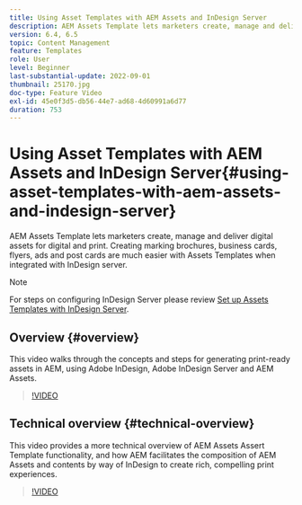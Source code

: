 ```yaml
---
title: Using Asset Templates with AEM Assets and InDesign Server
description: AEM Assets Template lets marketers create, manage and deliver digital assets for digital and print. Creating marking brochures, business cards, flyers, ads and post cards are much easier with Assets Templates when integrated with InDesign server.
version: 6.4, 6.5
topic: Content Management
feature: Templates
role: User
level: Beginner
last-substantial-update: 2022-09-01
thumbnail: 25170.jpg
doc-type: Feature Video
exl-id: 45e0f3d5-db56-44e7-ad68-4d60991a6d77
duration: 753
---
```

# Using Asset Templates with AEM Assets and InDesign Server{#using-asset-templates-with-aem-assets-and-indesign-server}

AEM Assets Template lets marketers create, manage and deliver digital assets for digital and print. Creating marking brochures, business cards, flyers, ads and post cards are much easier with Assets Templates when integrated with InDesign server.

>[!NOTE]
>
>For steps on configuring InDesign Server please review [Set up Assets Templates with InDesign Server](asset-templates-technical-video-setup.md).

## Overview {#overview}

This video walks through the concepts and steps for generating print-ready assets in AEM, using Adobe InDesign, Adobe InDesign Server and AEM Assets.

>[!VIDEO](https://video.tv.adobe.com/v/25170?quality=12&learn=on)

## Technical overview {#technical-overview}

This video provides a more technical overview of AEM Assets Assert Template functionality, and how AEM facilitates the composition of AEM Assets and contents by way of InDesign to create rich, compelling print experiences.

>[!VIDEO](https://video.tv.adobe.com/v/17071?quality=12&learn=on)

